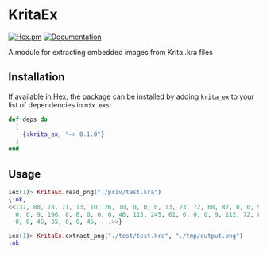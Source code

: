 # KritaEx

[![Hex.pm](https://img.shields.io/hexpm/v/krita_ex.svg)](https://hex.pm/packages/krita_ex) 
[![Documentation](https://img.shields.io/badge/documentation-gray)](https://hexdocs.pm/krita_ex)

A module for extracting embedded images from Krita .kra files

## Installation

If [available in Hex](https://hex.pm/docs/publish), the package can be installed
by adding `krita_ex` to your list of dependencies in `mix.exs`:

```elixir
def deps do
  [
    {:krita_ex, "~> 0.1.0"}
  ]
end
```

## Usage

```elixir
iex(1)> KritaEx.read_png("./priv/test.kra")
{:ok,
<<137, 80, 78, 71, 13, 10, 26, 10, 0, 0, 0, 13, 73, 72, 68, 82, 0, 0, 9, 196,
  0, 0, 9, 196, 8, 6, 0, 0, 0, 46, 115, 245, 61, 0, 0, 0, 9, 112, 72, 89, 115,
  0, 0, 46, 35, 0, 0, 46, ...>>}
```

```elixir
iex(1)> KritaEx.extract_png("./test/test.kra", "./tmp/output.png")
:ok
```
